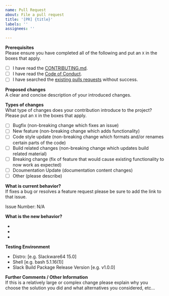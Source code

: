 ```yaml
---
name: Pull Request
about: File a pull request
title: '[PR] {title}'
labels: ''
assignees: ''

---
```

**Prerequisites**  
Please ensure you have completed all of the following and put an `X` in the boxes that apply.
- [ ] I have read the [CONTRIBUTING.md](../../blob/master/CONTRIBUTING.md).
- [ ] I have read the [Code of Conduct](../../blob/master/CODE_OF_CONDUCT.md).
- [ ] I have searched the [existing pulls requests](https://github.com/N-Tek/docbook-5.0.0/pulls?q=is%3Apr) without success.

**Proposed changes**  
A clear and concise description of your introduced changes.

**Types of changes**  
What type of changes does your contribution introduce to the project? Please put an `X` in the boxes that apply.
- [ ] Bugfix                (non-breaking change which fixes an issue)
- [ ] New feature           (non-breaking change which adds functionality)
- [ ] Code style update     (non-breaking change which formats and/or renames certain parts of the code)
- [ ] Build related changes (non-breaking change which updates build related material)
- [ ] Breaking change       (fix of feature that would cause existing functionality to now work as expected)
- [ ] Dcoumentation Update  (documentation content changes)
- [ ] Other                 (please describe)

**What is current behavior?**  
If fixes a bug or resolves a feature request please be sure to add the link
to that issue.

Issue Number: N/A

**What is the new behavior?**  

 -
 -
 -

**Testing Environment**  
 - Distro: [e.g. Slackware64 15.0]
 - Shell [e.g. bash 5.1.16(1)]
 - Slack Build Package Release Version [e.g. v1.0.0]

**Further Comments / Other Information**  
If this is a relatively large or complex change please explain why you choose the solution you did and
what alternatives you considered, etc...
